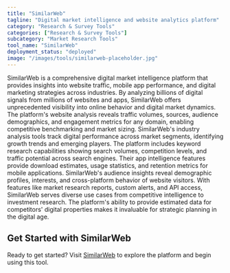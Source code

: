 ```yaml
---
title: "SimilarWeb"
tagline: "Digital market intelligence and website analytics platform"
category: "Research & Survey Tools"
categories: ["Research & Survey Tools"]
subcategory: "Market Research Tools"
tool_name: "SimilarWeb"
deployment_status: "deployed"
image: "/images/tools/similarweb-placeholder.jpg"
---
```

SimilarWeb is a comprehensive digital market intelligence platform that provides insights into website traffic, mobile app performance, and digital marketing strategies across industries. By analyzing billions of digital signals from millions of websites and apps, SimilarWeb offers unprecedented visibility into online behavior and digital market dynamics. The platform's website analysis reveals traffic volumes, sources, audience demographics, and engagement metrics for any domain, enabling competitive benchmarking and market sizing. SimilarWeb's industry analysis tools track digital performance across market segments, identifying growth trends and emerging players. The platform includes keyword research capabilities showing search volumes, competition levels, and traffic potential across search engines. Their app intelligence features provide download estimates, usage statistics, and retention metrics for mobile applications. SimilarWeb's audience insights reveal demographic profiles, interests, and cross-platform behavior of website visitors. With features like market research reports, custom alerts, and API access, SimilarWeb serves diverse use cases from competitive intelligence to investment research. The platform's ability to provide estimated data for competitors' digital properties makes it invaluable for strategic planning in the digital age.
## Get Started with SimilarWeb

Ready to get started? Visit [SimilarWeb](https://similarweb.com) to explore the platform and begin using this tool.
